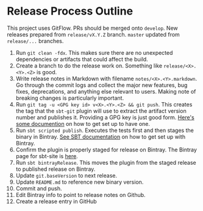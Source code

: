 # Release Process Outline

This project uses GitFlow. PRs should be merged onto `develop`. New releases prepared from `release/vX.Y.Z` branch. `master` updated from `release/...` branches.

1. Run `git clean -fdx`. This makes sure there are no unexpected dependencies or artifacts that could affect the build.
2. Create a branch to do the release work on. Something like `release/<X>.<Y>.<Z>` is good.
3. Write release notes in Markdown with filename  `notes/<X>.<Y>.markdown`. Go through the commit logs and collect the major new features, bug fixes, deprecations, and anything else relevant to users. Making note of breaking changes is particularly important.
4. Run `git tag -u <GPG key id> v<X>.<Y>.<Z> && git push`. This creates the tag that the `sbt-git` plugin will use to extract the artifact version number and publishes it. Providing a GPG key is just good form. [Here's some documention](http://www.dewinter.com/gnupg_howto/english/GPGMiniHowto-3.html) on how to get set up to have one.
5. Run `sbt scripted publish`. Executes the tests first and then stages the binary in Bintray. [See SBT documentation](http://www.scala-sbt.org/0.13/docs/Bintray-For-Plugins.html) on how to get set up with Bintray.
6. Confirm the plugin is properly staged for release on Bintray.  The Bintray page for sbt-site is [here](https://bintray.com/sbt/sbt-plugin-releases/sbt-site/view).
7. Run `sbt bintrayRelease`. This moves the plugin from the staged release to published release on Bintray.
8. Update `git.baseVersion` to next release.
9. Update `README.md` to reference new binary version.
10. Commit and push.
11. Edit Bintray info to point to release notes on Github.
12. Create a release entry in GitHub
